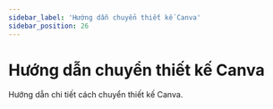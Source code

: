 ```yaml
---
sidebar_label: 'Hướng dẫn chuyển thiết kế Canva'
sidebar_position: 26
---
```


# Hướng dẫn chuyển thiết kế Canva

Hướng dẫn chi tiết cách chuyển thiết kế Canva.